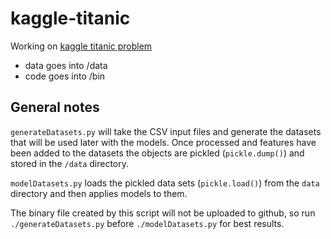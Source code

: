 # kaggle-titanic

Working on [kaggle titanic problem](https://www.kaggle.com/c/titanic) 

 - data goes into /data
 - code goes into /bin
 
## General notes
`generateDatasets.py` will take the CSV input files and generate the datasets that will be used later with the models.  Once processed and features have been added to the datasets the objects are pickled (`pickle.dump()`) and stored in the `/data` directory.  

`modelDatasets.py` loads the pickled data sets (`pickle.load()`) from the `data` directory and then applies models to them.

The binary file created by this script will not be uploaded to github, so run `./generateDatasets.py` before `./modelDatasets.py` for best results.

